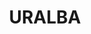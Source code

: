 ---
lastmod: '2025-04-06T06:05:20+00:00'
latitude: -28.907675
layout: suburb
longitude: 153.427314
postcode: '2477'
state: NSW
title: URALBA
url: /nsw/uralba/
---